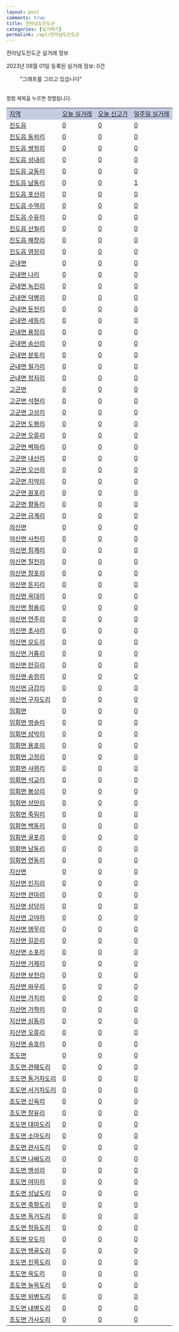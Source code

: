 ```yaml
---
layout: post
comments: true
title: 전라남도진도군
categories: [실거래가]
permalink: /apt/전라남도진도군
---
```


전라남도진도군 실거래 정보

2023년 08월 01일 등록된 실거래 정보: 0건

<!--<script async src="https://pagead2.googlesyndication.com/pagead/js/adsbygoogle.js?client=ca-pub-3485438051770037"
 crossorigin="anonymous"></script>-->

<script type="text/javascript">
  google.charts.load('current', {'packages':['corechart']});
  google.charts.setOnLoadCallback(drawChart);

  function drawChart() {
    var data = google.visualization.arrayToDataTable([['거래일', '매매', '전월세', '전매'], ['21-01', 1, 0, 0], ['21-02', 5, 1, 0], ['21-03', 5, 0, 0], ['21-04', 0, 1, 0], ['21-05', 1, 0, 0], ['21-06', 1, 0, 0], ['21-07', 1, 0, 0], ['21-08', 4, 4, 0], ['21-09', 2, 0, 0], ['21-10', 3, 1, 0], ['21-11', 4, 0, 0], ['21-12', 2, 0, 0], ['22-01', 3, 2, 0], ['22-02', 3, 12, 0], ['22-03', 3, 2, 0], ['22-04', 6, 4, 0], ['22-05', 3, 1, 0], ['22-06', 5, 0, 0], ['22-07', 4, 1, 0], ['22-08', 1, 0, 0], ['22-09', 2, 0, 0], ['22-10', 6, 1, 0], ['22-11', 2, 1, 0], ['22-12', 2, 1, 0], ['23-01', 0, 2, 0], ['23-02', 8, 1, 0], ['23-03', 4, 2, 0], ['23-04', 2, 3, 0], ['23-05', 3, 0, 0], ['23-07', 3, 0, 0]]);

    var options = {
      title: '최근 1년간 유형별 거래량 추이',
      legend: { position: 'bottom' }
    };

    setTimeout(function() {
        var chart = new google.visualization.LineChart(document.getElementById('columnchart_material'));
        chart.draw(data, (options));
        document.getElementById('loading').style.display = 'none';
        var dayLabel = (new Date()).getDay();
        if (dayLabel < 2) {
            sorttable.innerSortFunction.apply(document.getElementById('week'), []);
            sorttable.innerSortFunction.apply(document.getElementById('week'), []);        
        }
        else {
            sorttable.innerSortFunction.apply(document.getElementById('today'), []);
            sorttable.innerSortFunction.apply(document.getElementById('today'), []);
        }
    }, 200);

  }
</script>

<div id="loading" style="z-index:20; display: block; margin-left: 35px">"그래프를 그리고 있습니다"</div>
<div id="columnchart_material" style="width: 95%; margin-left: -35px; display: block"></div>
<!--<div style="width: 95%; margin-left: -35px; display: block">
      <script async src="https://pagead2.googlesyndication.com/pagead/js/adsbygoogle.js?client=ca-pub-3485438051770037"
          crossorigin="anonymous"></script>
      <ins class="adsbygoogle"
          style="display:block"
          data-ad-format="fluid"
          data-ad-layout-key="-fb+5w+4e-db+86"
          data-ad-client="ca-pub-3485438051770037"
          data-ad-slot="1827090281"></ins>
      <script>
          (adsbygoogle = window.adsbygoogle || []).push({});
      </script>
</div>-->
<br>

<font size='small' style='font-size: small;'>컬럼 제목을 누르면 정렬됩니다.</font>
<table class="sortable">
  <tr style='background-color: rgba(114, 132, 186,0.4);'>
    <td id="region"><a href="#">지역</a></td>
    <td id="today"><a href="#">오늘 실거래</a></td>
    <td id="today_new"><a href="#">오늘 신고가</a></td>
    <td id="week"><a href="#">일주일 실거래</a></td>
  </tr>

  
  <tr class="item">
    <td><a href="전라남도진도군진도읍">진도읍</a></td>
    <td><a href="전라남도진도군진도읍">0</a></td>
    <td><a href="전라남도진도군진도읍">0</a></td>
    <td><a href="전라남도진도군진도읍">0</a></td>
  </tr>
    

  <tr class="item">
    <td><a href="전라남도진도군진도읍동외리">진도읍 동외리</a></td>
    <td><a href="전라남도진도군진도읍동외리">0</a></td>
    <td><a href="전라남도진도군진도읍동외리">0</a></td>
    <td><a href="전라남도진도군진도읍동외리">0</a></td>
  </tr>
    

  <tr class="item">
    <td><a href="전라남도진도군진도읍쌍정리">진도읍 쌍정리</a></td>
    <td><a href="전라남도진도군진도읍쌍정리">0</a></td>
    <td><a href="전라남도진도군진도읍쌍정리">0</a></td>
    <td><a href="전라남도진도군진도읍쌍정리">0</a></td>
  </tr>
    

  <tr class="item">
    <td><a href="전라남도진도군진도읍성내리">진도읍 성내리</a></td>
    <td><a href="전라남도진도군진도읍성내리">0</a></td>
    <td><a href="전라남도진도군진도읍성내리">0</a></td>
    <td><a href="전라남도진도군진도읍성내리">0</a></td>
  </tr>
    

  <tr class="item">
    <td><a href="전라남도진도군진도읍교동리">진도읍 교동리</a></td>
    <td><a href="전라남도진도군진도읍교동리">0</a></td>
    <td><a href="전라남도진도군진도읍교동리">0</a></td>
    <td><a href="전라남도진도군진도읍교동리">0</a></td>
  </tr>
    

  <tr class="item">
    <td><a href="전라남도진도군진도읍남동리">진도읍 남동리</a></td>
    <td><a href="전라남도진도군진도읍남동리">0</a></td>
    <td><a href="전라남도진도군진도읍남동리">0</a></td>
    <td><a href="전라남도진도군진도읍남동리">1</a></td>
  </tr>
    

  <tr class="item">
    <td><a href="전라남도진도군진도읍포산리">진도읍 포산리</a></td>
    <td><a href="전라남도진도군진도읍포산리">0</a></td>
    <td><a href="전라남도진도군진도읍포산리">0</a></td>
    <td><a href="전라남도진도군진도읍포산리">0</a></td>
  </tr>
    

  <tr class="item">
    <td><a href="전라남도진도군진도읍수역리">진도읍 수역리</a></td>
    <td><a href="전라남도진도군진도읍수역리">0</a></td>
    <td><a href="전라남도진도군진도읍수역리">0</a></td>
    <td><a href="전라남도진도군진도읍수역리">0</a></td>
  </tr>
    

  <tr class="item">
    <td><a href="전라남도진도군진도읍수유리">진도읍 수유리</a></td>
    <td><a href="전라남도진도군진도읍수유리">0</a></td>
    <td><a href="전라남도진도군진도읍수유리">0</a></td>
    <td><a href="전라남도진도군진도읍수유리">0</a></td>
  </tr>
    

  <tr class="item">
    <td><a href="전라남도진도군진도읍산월리">진도읍 산월리</a></td>
    <td><a href="전라남도진도군진도읍산월리">0</a></td>
    <td><a href="전라남도진도군진도읍산월리">0</a></td>
    <td><a href="전라남도진도군진도읍산월리">0</a></td>
  </tr>
    

  <tr class="item">
    <td><a href="전라남도진도군진도읍해창리">진도읍 해창리</a></td>
    <td><a href="전라남도진도군진도읍해창리">0</a></td>
    <td><a href="전라남도진도군진도읍해창리">0</a></td>
    <td><a href="전라남도진도군진도읍해창리">0</a></td>
  </tr>
    

  <tr class="item">
    <td><a href="전라남도진도군진도읍염장리">진도읍 염장리</a></td>
    <td><a href="전라남도진도군진도읍염장리">0</a></td>
    <td><a href="전라남도진도군진도읍염장리">0</a></td>
    <td><a href="전라남도진도군진도읍염장리">0</a></td>
  </tr>
    

  <tr class="item">
    <td><a href="전라남도진도군군내면">군내면</a></td>
    <td><a href="전라남도진도군군내면">0</a></td>
    <td><a href="전라남도진도군군내면">0</a></td>
    <td><a href="전라남도진도군군내면">0</a></td>
  </tr>
    

  <tr class="item">
    <td><a href="전라남도진도군군내면나리">군내면 나리</a></td>
    <td><a href="전라남도진도군군내면나리">0</a></td>
    <td><a href="전라남도진도군군내면나리">0</a></td>
    <td><a href="전라남도진도군군내면나리">0</a></td>
  </tr>
    

  <tr class="item">
    <td><a href="전라남도진도군군내면녹진리">군내면 녹진리</a></td>
    <td><a href="전라남도진도군군내면녹진리">0</a></td>
    <td><a href="전라남도진도군군내면녹진리">0</a></td>
    <td><a href="전라남도진도군군내면녹진리">0</a></td>
  </tr>
    

  <tr class="item">
    <td><a href="전라남도진도군군내면덕병리">군내면 덕병리</a></td>
    <td><a href="전라남도진도군군내면덕병리">0</a></td>
    <td><a href="전라남도진도군군내면덕병리">0</a></td>
    <td><a href="전라남도진도군군내면덕병리">0</a></td>
  </tr>
    

  <tr class="item">
    <td><a href="전라남도진도군군내면둔전리">군내면 둔전리</a></td>
    <td><a href="전라남도진도군군내면둔전리">0</a></td>
    <td><a href="전라남도진도군군내면둔전리">0</a></td>
    <td><a href="전라남도진도군군내면둔전리">0</a></td>
  </tr>
    

  <tr class="item">
    <td><a href="전라남도진도군군내면세등리">군내면 세등리</a></td>
    <td><a href="전라남도진도군군내면세등리">0</a></td>
    <td><a href="전라남도진도군군내면세등리">0</a></td>
    <td><a href="전라남도진도군군내면세등리">0</a></td>
  </tr>
    

  <tr class="item">
    <td><a href="전라남도진도군군내면용장리">군내면 용장리</a></td>
    <td><a href="전라남도진도군군내면용장리">0</a></td>
    <td><a href="전라남도진도군군내면용장리">0</a></td>
    <td><a href="전라남도진도군군내면용장리">0</a></td>
  </tr>
    

  <tr class="item">
    <td><a href="전라남도진도군군내면송산리">군내면 송산리</a></td>
    <td><a href="전라남도진도군군내면송산리">0</a></td>
    <td><a href="전라남도진도군군내면송산리">0</a></td>
    <td><a href="전라남도진도군군내면송산리">0</a></td>
  </tr>
    

  <tr class="item">
    <td><a href="전라남도진도군군내면분토리">군내면 분토리</a></td>
    <td><a href="전라남도진도군군내면분토리">0</a></td>
    <td><a href="전라남도진도군군내면분토리">0</a></td>
    <td><a href="전라남도진도군군내면분토리">0</a></td>
  </tr>
    

  <tr class="item">
    <td><a href="전라남도진도군군내면월가리">군내면 월가리</a></td>
    <td><a href="전라남도진도군군내면월가리">0</a></td>
    <td><a href="전라남도진도군군내면월가리">0</a></td>
    <td><a href="전라남도진도군군내면월가리">0</a></td>
  </tr>
    

  <tr class="item">
    <td><a href="전라남도진도군군내면정자리">군내면 정자리</a></td>
    <td><a href="전라남도진도군군내면정자리">0</a></td>
    <td><a href="전라남도진도군군내면정자리">0</a></td>
    <td><a href="전라남도진도군군내면정자리">0</a></td>
  </tr>
    

  <tr class="item">
    <td><a href="전라남도진도군고군면">고군면</a></td>
    <td><a href="전라남도진도군고군면">0</a></td>
    <td><a href="전라남도진도군고군면">0</a></td>
    <td><a href="전라남도진도군고군면">0</a></td>
  </tr>
    

  <tr class="item">
    <td><a href="전라남도진도군고군면석현리">고군면 석현리</a></td>
    <td><a href="전라남도진도군고군면석현리">0</a></td>
    <td><a href="전라남도진도군고군면석현리">0</a></td>
    <td><a href="전라남도진도군고군면석현리">0</a></td>
  </tr>
    

  <tr class="item">
    <td><a href="전라남도진도군고군면고성리">고군면 고성리</a></td>
    <td><a href="전라남도진도군고군면고성리">0</a></td>
    <td><a href="전라남도진도군고군면고성리">0</a></td>
    <td><a href="전라남도진도군고군면고성리">0</a></td>
  </tr>
    

  <tr class="item">
    <td><a href="전라남도진도군고군면도평리">고군면 도평리</a></td>
    <td><a href="전라남도진도군고군면도평리">0</a></td>
    <td><a href="전라남도진도군고군면도평리">0</a></td>
    <td><a href="전라남도진도군고군면도평리">0</a></td>
  </tr>
    

  <tr class="item">
    <td><a href="전라남도진도군고군면오류리">고군면 오류리</a></td>
    <td><a href="전라남도진도군고군면오류리">0</a></td>
    <td><a href="전라남도진도군고군면오류리">0</a></td>
    <td><a href="전라남도진도군고군면오류리">0</a></td>
  </tr>
    

  <tr class="item">
    <td><a href="전라남도진도군고군면벽파리">고군면 벽파리</a></td>
    <td><a href="전라남도진도군고군면벽파리">0</a></td>
    <td><a href="전라남도진도군고군면벽파리">0</a></td>
    <td><a href="전라남도진도군고군면벽파리">0</a></td>
  </tr>
    

  <tr class="item">
    <td><a href="전라남도진도군고군면내산리">고군면 내산리</a></td>
    <td><a href="전라남도진도군고군면내산리">0</a></td>
    <td><a href="전라남도진도군고군면내산리">0</a></td>
    <td><a href="전라남도진도군고군면내산리">0</a></td>
  </tr>
    

  <tr class="item">
    <td><a href="전라남도진도군고군면오산리">고군면 오산리</a></td>
    <td><a href="전라남도진도군고군면오산리">0</a></td>
    <td><a href="전라남도진도군고군면오산리">0</a></td>
    <td><a href="전라남도진도군고군면오산리">0</a></td>
  </tr>
    

  <tr class="item">
    <td><a href="전라남도진도군고군면지막리">고군면 지막리</a></td>
    <td><a href="전라남도진도군고군면지막리">0</a></td>
    <td><a href="전라남도진도군고군면지막리">0</a></td>
    <td><a href="전라남도진도군고군면지막리">0</a></td>
  </tr>
    

  <tr class="item">
    <td><a href="전라남도진도군고군면원포리">고군면 원포리</a></td>
    <td><a href="전라남도진도군고군면원포리">0</a></td>
    <td><a href="전라남도진도군고군면원포리">0</a></td>
    <td><a href="전라남도진도군고군면원포리">0</a></td>
  </tr>
    

  <tr class="item">
    <td><a href="전라남도진도군고군면향동리">고군면 향동리</a></td>
    <td><a href="전라남도진도군고군면향동리">0</a></td>
    <td><a href="전라남도진도군고군면향동리">0</a></td>
    <td><a href="전라남도진도군고군면향동리">0</a></td>
  </tr>
    

  <tr class="item">
    <td><a href="전라남도진도군고군면금계리">고군면 금계리</a></td>
    <td><a href="전라남도진도군고군면금계리">0</a></td>
    <td><a href="전라남도진도군고군면금계리">0</a></td>
    <td><a href="전라남도진도군고군면금계리">0</a></td>
  </tr>
    

  <tr class="item">
    <td><a href="전라남도진도군의신면">의신면</a></td>
    <td><a href="전라남도진도군의신면">0</a></td>
    <td><a href="전라남도진도군의신면">0</a></td>
    <td><a href="전라남도진도군의신면">0</a></td>
  </tr>
    

  <tr class="item">
    <td><a href="전라남도진도군의신면사천리">의신면 사천리</a></td>
    <td><a href="전라남도진도군의신면사천리">0</a></td>
    <td><a href="전라남도진도군의신면사천리">0</a></td>
    <td><a href="전라남도진도군의신면사천리">0</a></td>
  </tr>
    

  <tr class="item">
    <td><a href="전라남도진도군의신면침계리">의신면 침계리</a></td>
    <td><a href="전라남도진도군의신면침계리">0</a></td>
    <td><a href="전라남도진도군의신면침계리">0</a></td>
    <td><a href="전라남도진도군의신면침계리">0</a></td>
  </tr>
    

  <tr class="item">
    <td><a href="전라남도진도군의신면칠전리">의신면 칠전리</a></td>
    <td><a href="전라남도진도군의신면칠전리">0</a></td>
    <td><a href="전라남도진도군의신면칠전리">0</a></td>
    <td><a href="전라남도진도군의신면칠전리">0</a></td>
  </tr>
    

  <tr class="item">
    <td><a href="전라남도진도군의신면창포리">의신면 창포리</a></td>
    <td><a href="전라남도진도군의신면창포리">0</a></td>
    <td><a href="전라남도진도군의신면창포리">0</a></td>
    <td><a href="전라남도진도군의신면창포리">0</a></td>
  </tr>
    

  <tr class="item">
    <td><a href="전라남도진도군의신면돈지리">의신면 돈지리</a></td>
    <td><a href="전라남도진도군의신면돈지리">0</a></td>
    <td><a href="전라남도진도군의신면돈지리">0</a></td>
    <td><a href="전라남도진도군의신면돈지리">0</a></td>
  </tr>
    

  <tr class="item">
    <td><a href="전라남도진도군의신면옥대리">의신면 옥대리</a></td>
    <td><a href="전라남도진도군의신면옥대리">0</a></td>
    <td><a href="전라남도진도군의신면옥대리">0</a></td>
    <td><a href="전라남도진도군의신면옥대리">0</a></td>
  </tr>
    

  <tr class="item">
    <td><a href="전라남도진도군의신면청용리">의신면 청용리</a></td>
    <td><a href="전라남도진도군의신면청용리">0</a></td>
    <td><a href="전라남도진도군의신면청용리">0</a></td>
    <td><a href="전라남도진도군의신면청용리">0</a></td>
  </tr>
    

  <tr class="item">
    <td><a href="전라남도진도군의신면연주리">의신면 연주리</a></td>
    <td><a href="전라남도진도군의신면연주리">0</a></td>
    <td><a href="전라남도진도군의신면연주리">0</a></td>
    <td><a href="전라남도진도군의신면연주리">0</a></td>
  </tr>
    

  <tr class="item">
    <td><a href="전라남도진도군의신면초사리">의신면 초사리</a></td>
    <td><a href="전라남도진도군의신면초사리">0</a></td>
    <td><a href="전라남도진도군의신면초사리">0</a></td>
    <td><a href="전라남도진도군의신면초사리">0</a></td>
  </tr>
    

  <tr class="item">
    <td><a href="전라남도진도군의신면모도리">의신면 모도리</a></td>
    <td><a href="전라남도진도군의신면모도리">0</a></td>
    <td><a href="전라남도진도군의신면모도리">0</a></td>
    <td><a href="전라남도진도군의신면모도리">0</a></td>
  </tr>
    

  <tr class="item">
    <td><a href="전라남도진도군의신면거룡리">의신면 거룡리</a></td>
    <td><a href="전라남도진도군의신면거룡리">0</a></td>
    <td><a href="전라남도진도군의신면거룡리">0</a></td>
    <td><a href="전라남도진도군의신면거룡리">0</a></td>
  </tr>
    

  <tr class="item">
    <td><a href="전라남도진도군의신면만길리">의신면 만길리</a></td>
    <td><a href="전라남도진도군의신면만길리">0</a></td>
    <td><a href="전라남도진도군의신면만길리">0</a></td>
    <td><a href="전라남도진도군의신면만길리">0</a></td>
  </tr>
    

  <tr class="item">
    <td><a href="전라남도진도군의신면송정리">의신면 송정리</a></td>
    <td><a href="전라남도진도군의신면송정리">0</a></td>
    <td><a href="전라남도진도군의신면송정리">0</a></td>
    <td><a href="전라남도진도군의신면송정리">0</a></td>
  </tr>
    

  <tr class="item">
    <td><a href="전라남도진도군의신면금갑리">의신면 금갑리</a></td>
    <td><a href="전라남도진도군의신면금갑리">0</a></td>
    <td><a href="전라남도진도군의신면금갑리">0</a></td>
    <td><a href="전라남도진도군의신면금갑리">0</a></td>
  </tr>
    

  <tr class="item">
    <td><a href="전라남도진도군의신면구자도리">의신면 구자도리</a></td>
    <td><a href="전라남도진도군의신면구자도리">0</a></td>
    <td><a href="전라남도진도군의신면구자도리">0</a></td>
    <td><a href="전라남도진도군의신면구자도리">0</a></td>
  </tr>
    

  <tr class="item">
    <td><a href="전라남도진도군임회면">임회면</a></td>
    <td><a href="전라남도진도군임회면">0</a></td>
    <td><a href="전라남도진도군임회면">0</a></td>
    <td><a href="전라남도진도군임회면">0</a></td>
  </tr>
    

  <tr class="item">
    <td><a href="전라남도진도군임회면명슬리">임회면 명슬리</a></td>
    <td><a href="전라남도진도군임회면명슬리">0</a></td>
    <td><a href="전라남도진도군임회면명슬리">0</a></td>
    <td><a href="전라남도진도군임회면명슬리">0</a></td>
  </tr>
    

  <tr class="item">
    <td><a href="전라남도진도군임회면삼막리">임회면 삼막리</a></td>
    <td><a href="전라남도진도군임회면삼막리">0</a></td>
    <td><a href="전라남도진도군임회면삼막리">0</a></td>
    <td><a href="전라남도진도군임회면삼막리">0</a></td>
  </tr>
    

  <tr class="item">
    <td><a href="전라남도진도군임회면용호리">임회면 용호리</a></td>
    <td><a href="전라남도진도군임회면용호리">0</a></td>
    <td><a href="전라남도진도군임회면용호리">0</a></td>
    <td><a href="전라남도진도군임회면용호리">0</a></td>
  </tr>
    

  <tr class="item">
    <td><a href="전라남도진도군임회면고정리">임회면 고정리</a></td>
    <td><a href="전라남도진도군임회면고정리">0</a></td>
    <td><a href="전라남도진도군임회면고정리">0</a></td>
    <td><a href="전라남도진도군임회면고정리">0</a></td>
  </tr>
    

  <tr class="item">
    <td><a href="전라남도진도군임회면사령리">임회면 사령리</a></td>
    <td><a href="전라남도진도군임회면사령리">0</a></td>
    <td><a href="전라남도진도군임회면사령리">0</a></td>
    <td><a href="전라남도진도군임회면사령리">0</a></td>
  </tr>
    

  <tr class="item">
    <td><a href="전라남도진도군임회면석교리">임회면 석교리</a></td>
    <td><a href="전라남도진도군임회면석교리">0</a></td>
    <td><a href="전라남도진도군임회면석교리">0</a></td>
    <td><a href="전라남도진도군임회면석교리">0</a></td>
  </tr>
    

  <tr class="item">
    <td><a href="전라남도진도군임회면봉상리">임회면 봉상리</a></td>
    <td><a href="전라남도진도군임회면봉상리">0</a></td>
    <td><a href="전라남도진도군임회면봉상리">0</a></td>
    <td><a href="전라남도진도군임회면봉상리">0</a></td>
  </tr>
    

  <tr class="item">
    <td><a href="전라남도진도군임회면상만리">임회면 상만리</a></td>
    <td><a href="전라남도진도군임회면상만리">0</a></td>
    <td><a href="전라남도진도군임회면상만리">0</a></td>
    <td><a href="전라남도진도군임회면상만리">0</a></td>
  </tr>
    

  <tr class="item">
    <td><a href="전라남도진도군임회면죽림리">임회면 죽림리</a></td>
    <td><a href="전라남도진도군임회면죽림리">0</a></td>
    <td><a href="전라남도진도군임회면죽림리">0</a></td>
    <td><a href="전라남도진도군임회면죽림리">0</a></td>
  </tr>
    

  <tr class="item">
    <td><a href="전라남도진도군임회면백동리">임회면 백동리</a></td>
    <td><a href="전라남도진도군임회면백동리">0</a></td>
    <td><a href="전라남도진도군임회면백동리">0</a></td>
    <td><a href="전라남도진도군임회면백동리">0</a></td>
  </tr>
    

  <tr class="item">
    <td><a href="전라남도진도군임회면굴포리">임회면 굴포리</a></td>
    <td><a href="전라남도진도군임회면굴포리">0</a></td>
    <td><a href="전라남도진도군임회면굴포리">0</a></td>
    <td><a href="전라남도진도군임회면굴포리">0</a></td>
  </tr>
    

  <tr class="item">
    <td><a href="전라남도진도군임회면남동리">임회면 남동리</a></td>
    <td><a href="전라남도진도군임회면남동리">0</a></td>
    <td><a href="전라남도진도군임회면남동리">0</a></td>
    <td><a href="전라남도진도군임회면남동리">0</a></td>
  </tr>
    

  <tr class="item">
    <td><a href="전라남도진도군임회면연동리">임회면 연동리</a></td>
    <td><a href="전라남도진도군임회면연동리">0</a></td>
    <td><a href="전라남도진도군임회면연동리">0</a></td>
    <td><a href="전라남도진도군임회면연동리">0</a></td>
  </tr>
    

  <tr class="item">
    <td><a href="전라남도진도군지산면">지산면</a></td>
    <td><a href="전라남도진도군지산면">0</a></td>
    <td><a href="전라남도진도군지산면">0</a></td>
    <td><a href="전라남도진도군지산면">0</a></td>
  </tr>
    

  <tr class="item">
    <td><a href="전라남도진도군지산면인지리">지산면 인지리</a></td>
    <td><a href="전라남도진도군지산면인지리">0</a></td>
    <td><a href="전라남도진도군지산면인지리">0</a></td>
    <td><a href="전라남도진도군지산면인지리">0</a></td>
  </tr>
    

  <tr class="item">
    <td><a href="전라남도진도군지산면관마리">지산면 관마리</a></td>
    <td><a href="전라남도진도군지산면관마리">0</a></td>
    <td><a href="전라남도진도군지산면관마리">0</a></td>
    <td><a href="전라남도진도군지산면관마리">0</a></td>
  </tr>
    

  <tr class="item">
    <td><a href="전라남도진도군지산면삼당리">지산면 삼당리</a></td>
    <td><a href="전라남도진도군지산면삼당리">0</a></td>
    <td><a href="전라남도진도군지산면삼당리">0</a></td>
    <td><a href="전라남도진도군지산면삼당리">0</a></td>
  </tr>
    

  <tr class="item">
    <td><a href="전라남도진도군지산면고야리">지산면 고야리</a></td>
    <td><a href="전라남도진도군지산면고야리">0</a></td>
    <td><a href="전라남도진도군지산면고야리">0</a></td>
    <td><a href="전라남도진도군지산면고야리">0</a></td>
  </tr>
    

  <tr class="item">
    <td><a href="전라남도진도군지산면앵무리">지산면 앵무리</a></td>
    <td><a href="전라남도진도군지산면앵무리">0</a></td>
    <td><a href="전라남도진도군지산면앵무리">0</a></td>
    <td><a href="전라남도진도군지산면앵무리">0</a></td>
  </tr>
    

  <tr class="item">
    <td><a href="전라남도진도군지산면길은리">지산면 길은리</a></td>
    <td><a href="전라남도진도군지산면길은리">0</a></td>
    <td><a href="전라남도진도군지산면길은리">0</a></td>
    <td><a href="전라남도진도군지산면길은리">0</a></td>
  </tr>
    

  <tr class="item">
    <td><a href="전라남도진도군지산면소포리">지산면 소포리</a></td>
    <td><a href="전라남도진도군지산면소포리">0</a></td>
    <td><a href="전라남도진도군지산면소포리">0</a></td>
    <td><a href="전라남도진도군지산면소포리">0</a></td>
  </tr>
    

  <tr class="item">
    <td><a href="전라남도진도군지산면거제리">지산면 거제리</a></td>
    <td><a href="전라남도진도군지산면거제리">0</a></td>
    <td><a href="전라남도진도군지산면거제리">0</a></td>
    <td><a href="전라남도진도군지산면거제리">0</a></td>
  </tr>
    

  <tr class="item">
    <td><a href="전라남도진도군지산면보전리">지산면 보전리</a></td>
    <td><a href="전라남도진도군지산면보전리">0</a></td>
    <td><a href="전라남도진도군지산면보전리">0</a></td>
    <td><a href="전라남도진도군지산면보전리">0</a></td>
  </tr>
    

  <tr class="item">
    <td><a href="전라남도진도군지산면와우리">지산면 와우리</a></td>
    <td><a href="전라남도진도군지산면와우리">0</a></td>
    <td><a href="전라남도진도군지산면와우리">0</a></td>
    <td><a href="전라남도진도군지산면와우리">0</a></td>
  </tr>
    

  <tr class="item">
    <td><a href="전라남도진도군지산면가치리">지산면 가치리</a></td>
    <td><a href="전라남도진도군지산면가치리">0</a></td>
    <td><a href="전라남도진도군지산면가치리">0</a></td>
    <td><a href="전라남도진도군지산면가치리">0</a></td>
  </tr>
    

  <tr class="item">
    <td><a href="전라남도진도군지산면가학리">지산면 가학리</a></td>
    <td><a href="전라남도진도군지산면가학리">0</a></td>
    <td><a href="전라남도진도군지산면가학리">0</a></td>
    <td><a href="전라남도진도군지산면가학리">0</a></td>
  </tr>
    

  <tr class="item">
    <td><a href="전라남도진도군지산면심동리">지산면 심동리</a></td>
    <td><a href="전라남도진도군지산면심동리">0</a></td>
    <td><a href="전라남도진도군지산면심동리">0</a></td>
    <td><a href="전라남도진도군지산면심동리">0</a></td>
  </tr>
    

  <tr class="item">
    <td><a href="전라남도진도군지산면오류리">지산면 오류리</a></td>
    <td><a href="전라남도진도군지산면오류리">0</a></td>
    <td><a href="전라남도진도군지산면오류리">0</a></td>
    <td><a href="전라남도진도군지산면오류리">0</a></td>
  </tr>
    

  <tr class="item">
    <td><a href="전라남도진도군지산면송호리">지산면 송호리</a></td>
    <td><a href="전라남도진도군지산면송호리">0</a></td>
    <td><a href="전라남도진도군지산면송호리">0</a></td>
    <td><a href="전라남도진도군지산면송호리">0</a></td>
  </tr>
    

  <tr class="item">
    <td><a href="전라남도진도군조도면">조도면</a></td>
    <td><a href="전라남도진도군조도면">0</a></td>
    <td><a href="전라남도진도군조도면">0</a></td>
    <td><a href="전라남도진도군조도면">0</a></td>
  </tr>
    

  <tr class="item">
    <td><a href="전라남도진도군조도면관매도리">조도면 관매도리</a></td>
    <td><a href="전라남도진도군조도면관매도리">0</a></td>
    <td><a href="전라남도진도군조도면관매도리">0</a></td>
    <td><a href="전라남도진도군조도면관매도리">0</a></td>
  </tr>
    

  <tr class="item">
    <td><a href="전라남도진도군조도면동거차도리">조도면 동거차도리</a></td>
    <td><a href="전라남도진도군조도면동거차도리">0</a></td>
    <td><a href="전라남도진도군조도면동거차도리">0</a></td>
    <td><a href="전라남도진도군조도면동거차도리">0</a></td>
  </tr>
    

  <tr class="item">
    <td><a href="전라남도진도군조도면서거차도리">조도면 서거차도리</a></td>
    <td><a href="전라남도진도군조도면서거차도리">0</a></td>
    <td><a href="전라남도진도군조도면서거차도리">0</a></td>
    <td><a href="전라남도진도군조도면서거차도리">0</a></td>
  </tr>
    

  <tr class="item">
    <td><a href="전라남도진도군조도면신육리">조도면 신육리</a></td>
    <td><a href="전라남도진도군조도면신육리">0</a></td>
    <td><a href="전라남도진도군조도면신육리">0</a></td>
    <td><a href="전라남도진도군조도면신육리">0</a></td>
  </tr>
    

  <tr class="item">
    <td><a href="전라남도진도군조도면창유리">조도면 창유리</a></td>
    <td><a href="전라남도진도군조도면창유리">0</a></td>
    <td><a href="전라남도진도군조도면창유리">0</a></td>
    <td><a href="전라남도진도군조도면창유리">0</a></td>
  </tr>
    

  <tr class="item">
    <td><a href="전라남도진도군조도면대마도리">조도면 대마도리</a></td>
    <td><a href="전라남도진도군조도면대마도리">0</a></td>
    <td><a href="전라남도진도군조도면대마도리">0</a></td>
    <td><a href="전라남도진도군조도면대마도리">0</a></td>
  </tr>
    

  <tr class="item">
    <td><a href="전라남도진도군조도면소마도리">조도면 소마도리</a></td>
    <td><a href="전라남도진도군조도면소마도리">0</a></td>
    <td><a href="전라남도진도군조도면소마도리">0</a></td>
    <td><a href="전라남도진도군조도면소마도리">0</a></td>
  </tr>
    

  <tr class="item">
    <td><a href="전라남도진도군조도면관사도리">조도면 관사도리</a></td>
    <td><a href="전라남도진도군조도면관사도리">0</a></td>
    <td><a href="전라남도진도군조도면관사도리">0</a></td>
    <td><a href="전라남도진도군조도면관사도리">0</a></td>
  </tr>
    

  <tr class="item">
    <td><a href="전라남도진도군조도면나배도리">조도면 나배도리</a></td>
    <td><a href="전라남도진도군조도면나배도리">0</a></td>
    <td><a href="전라남도진도군조도면나배도리">0</a></td>
    <td><a href="전라남도진도군조도면나배도리">0</a></td>
  </tr>
    

  <tr class="item">
    <td><a href="전라남도진도군조도면맹성리">조도면 맹성리</a></td>
    <td><a href="전라남도진도군조도면맹성리">0</a></td>
    <td><a href="전라남도진도군조도면맹성리">0</a></td>
    <td><a href="전라남도진도군조도면맹성리">0</a></td>
  </tr>
    

  <tr class="item">
    <td><a href="전라남도진도군조도면여미리">조도면 여미리</a></td>
    <td><a href="전라남도진도군조도면여미리">0</a></td>
    <td><a href="전라남도진도군조도면여미리">0</a></td>
    <td><a href="전라남도진도군조도면여미리">0</a></td>
  </tr>
    

  <tr class="item">
    <td><a href="전라남도진도군조도면성남도리">조도면 성남도리</a></td>
    <td><a href="전라남도진도군조도면성남도리">0</a></td>
    <td><a href="전라남도진도군조도면성남도리">0</a></td>
    <td><a href="전라남도진도군조도면성남도리">0</a></td>
  </tr>
    

  <tr class="item">
    <td><a href="전라남도진도군조도면죽항도리">조도면 죽항도리</a></td>
    <td><a href="전라남도진도군조도면죽항도리">0</a></td>
    <td><a href="전라남도진도군조도면죽항도리">0</a></td>
    <td><a href="전라남도진도군조도면죽항도리">0</a></td>
  </tr>
    

  <tr class="item">
    <td><a href="전라남도진도군조도면독거도리">조도면 독거도리</a></td>
    <td><a href="전라남도진도군조도면독거도리">0</a></td>
    <td><a href="전라남도진도군조도면독거도리">0</a></td>
    <td><a href="전라남도진도군조도면독거도리">0</a></td>
  </tr>
    

  <tr class="item">
    <td><a href="전라남도진도군조도면청등도리">조도면 청등도리</a></td>
    <td><a href="전라남도진도군조도면청등도리">0</a></td>
    <td><a href="전라남도진도군조도면청등도리">0</a></td>
    <td><a href="전라남도진도군조도면청등도리">0</a></td>
  </tr>
    

  <tr class="item">
    <td><a href="전라남도진도군조도면모도리">조도면 모도리</a></td>
    <td><a href="전라남도진도군조도면모도리">0</a></td>
    <td><a href="전라남도진도군조도면모도리">0</a></td>
    <td><a href="전라남도진도군조도면모도리">0</a></td>
  </tr>
    

  <tr class="item">
    <td><a href="전라남도진도군조도면맹골도리">조도면 맹골도리</a></td>
    <td><a href="전라남도진도군조도면맹골도리">0</a></td>
    <td><a href="전라남도진도군조도면맹골도리">0</a></td>
    <td><a href="전라남도진도군조도면맹골도리">0</a></td>
  </tr>
    

  <tr class="item">
    <td><a href="전라남도진도군조도면진목도리">조도면 진목도리</a></td>
    <td><a href="전라남도진도군조도면진목도리">0</a></td>
    <td><a href="전라남도진도군조도면진목도리">0</a></td>
    <td><a href="전라남도진도군조도면진목도리">0</a></td>
  </tr>
    

  <tr class="item">
    <td><a href="전라남도진도군조도면옥도리">조도면 옥도리</a></td>
    <td><a href="전라남도진도군조도면옥도리">0</a></td>
    <td><a href="전라남도진도군조도면옥도리">0</a></td>
    <td><a href="전라남도진도군조도면옥도리">0</a></td>
  </tr>
    

  <tr class="item">
    <td><a href="전라남도진도군조도면눌옥도리">조도면 눌옥도리</a></td>
    <td><a href="전라남도진도군조도면눌옥도리">0</a></td>
    <td><a href="전라남도진도군조도면눌옥도리">0</a></td>
    <td><a href="전라남도진도군조도면눌옥도리">0</a></td>
  </tr>
    

  <tr class="item">
    <td><a href="전라남도진도군조도면외병도리">조도면 외병도리</a></td>
    <td><a href="전라남도진도군조도면외병도리">0</a></td>
    <td><a href="전라남도진도군조도면외병도리">0</a></td>
    <td><a href="전라남도진도군조도면외병도리">0</a></td>
  </tr>
    

  <tr class="item">
    <td><a href="전라남도진도군조도면내병도리">조도면 내병도리</a></td>
    <td><a href="전라남도진도군조도면내병도리">0</a></td>
    <td><a href="전라남도진도군조도면내병도리">0</a></td>
    <td><a href="전라남도진도군조도면내병도리">0</a></td>
  </tr>
    

  <tr class="item">
    <td><a href="전라남도진도군조도면가사도리">조도면 가사도리</a></td>
    <td><a href="전라남도진도군조도면가사도리">0</a></td>
    <td><a href="전라남도진도군조도면가사도리">0</a></td>
    <td><a href="전라남도진도군조도면가사도리">0</a></td>
  </tr>
    


</table>


    